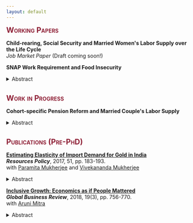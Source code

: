 ```yaml
---
layout: default
---
```


<!-- <span style=" color:ForestGreen; font-size:30px;">**Research**</span> -->

<!--
You can also find my articles on my Google Scholar profile. 
### Working Paper -->
<span style="color: #8F2137; font-size:20px; font-variant: small-caps;">**Working Papers**</span>

**Child-rearing, Social Security and Married Women's Labor Supply over the Life Cycle** <br>
*Job Market Paper* (Draft coming soon!) <br>

**SNAP Work Requirement and Food Insecurity**

<details>
  <summary>Abstract</summary>
  <p style="color:rgb(44, 62, 80)" align="justify"> 
In this paper, I examine the effect of Supplemental Nutrition Assistance Program
			(SNAP) work requirement reinstatement on food insecurity outcomes of able-bodied
			adults without dependents (ABAWDs). The policy restricts SNAP benefits of ABAWDs
			to 3 months in a 36 months period if they are not working or participating in any work
			program for at least 20 hours a week. In the aftermath of 2008 recession, the American 
			Recovery and Reinvestment Act of 2009 waived work requirements nationwide, and
			many states reimplemented the work rule at different times beginning in 2011. I employ
			a difference-in-differences approach utilizing this cross-state variation in reimplementation 
			of the policy. Using rich information on food affordability and food intake behavior
			from the Food Security Supplement of the Current Population Survey (CPS-FSS), I
			find that promoting work for food assistance improved overall food security status of
			ABAWDs by reducing disruptions in food intake, anxiety over food affordability and
			dependency on emergency food receipt. Subsample analyses indicate that effects are
			stronger for never married and less educated ABAWDs.
    </p>
</details>

<br>

<!-- ### Work in Progress -->
<span style="color: #8F2137; font-size:20px; font-variant: small-caps;">**Work in Progress**</span>

**Cohort-specific Pension Reform and Married Couple's Labor Supply**

<details>
  <summary>Abstract</summary>
  <p style="color:rgb(44, 62, 80)" align="justify">
	Retirement decisions of married couples are often jointly planned. In this paper, I study how retirement behavior of married couples 
	respond to cohort-specific Social Security policy reform that introduced actuarial deductions for early retirement in combination with 
	an increase in the Full Retirement Age (FRA), that is the age from which an individual may claim a non-reduced Social Security retirement 
	benefit. I develop a rich dynamic structural model of older married couples’ savings, labor force participation and Social Security benefit 
	claim decisions over the lifecycle, and explore how the policy reform affect financial incentive of married couples’ retirement timing decisions. 
	I calibrate the model using Method of Simulated Moments applied to the data from the Health and Retirement Study (HRS), and simulate life-cycle 
	behavior of married couples under the specific benefit regime they face. I use the estimated model to perform a policy experiment to simulate 
	couples’ labor supply behavior if the reform increases FRA of men but keeps FRA of women unchanged at the pre-reform level.  
  </p>
</details>

<br>

<!-- ### Publication (Pre-PhD) -->
<span style="color: #8F2137; font-size:20px; font-variant: small-caps;">**Publications (Pre-PhD)**</span>

<!-- Gold import elasticity paper -->
**[Estimating Elasticity of Import Demand for Gold in India](https://www.sciencedirect.com/science/article/abs/pii/S0301420716302410?via%3Dihub)**    <br>
***Resources Policy***, 2017, 51, pp. 183-193.  <br>
with [Paramita Mukherjee](https://scholar.google.com/citations?user=yRGxyWkAAAAJ&hl=en) and [Vivekananda Mukherjee](https://scholar.google.com/citations?user=_TjZF80AAAAJ&hl=en) 
	
<details>
  <summary>Abstract</summary>
  <p style="color:rgb(44, 62, 80)" align="justify">
  In India, rising demand for gold had an adverse impact on the country's current account balance and the attempts to curb gold import demand often failed 
	in the recent past. In this paper, we empirically investigate the reasons of such failures by analyzing the possibility of habit formation and 
	inventory adjustment effects in determining the dynamics of gold import demand in India. Using three dynamic demand models based on distributed 
	lag specifications, we estimate the price and income elasticities of different forms of physical gold imports, viz. non-monetary powder 
	form of gold, other non-monetary semi-manufactured forms of gold and other non-monetary unwrought forms of gold. Based on monthly gold 
	import data, we find that Indian consumers care about variation in gold prices, silver prices, gold import expenditures and long-term bond yield in 
	the short-run, but in the longer horizon they exhibit demand persistence. Different sensitivity of different forms of gold import suggest that 
	an aggregate demand analysis fails to capture the non-symmetric mechanisms operating on different components of gold import demand in India.  
  </p>
</details>

<!-- Inclusive Growth Index Paper -->
**[Inclusive Growth: Economics as if People Mattered](https://doi.org/10.1177/0972150917713840)** <br>
***Global Business Review***, 2018, 19(3), pp. 756-770. <br>
with [Aruni Mitra](https://arunimitra.com/)

<details>
  <summary>Abstract</summary>
  <p style="color:rgb(44, 62, 80)" align="justify">
	In this study, we provide a holistic working definition of inclusive growth unlike previous definitions that come under the shadow 
	of pro-poor growth or inequality reduction. We measure inclusive growth through a newly proposed index, named as the Inclusive Growth 
	Index (IGI), based on 24 developmental indicator variables (categorized into expansion, sustainability, equity in access, and efficiency 
	of economic activities and institutions) as its components. We have employed two kinds of weighting schemes in constructing the index: 
	an ad hoc weighting scheme and a weighting scheme based on principal component analysis (PCA), performed differently on variables under 
	each dimension. We calculated IGI for 16 Asian countries and we ranked the countries according to their respective inclusive growth achievements.
	Through a comparison of IGI values with the Human Development Index (HDI) values, our findings give insight to the fact that how HDI values can 
	be misleading in measuring development performance of a country and how IGI is able to identify income based as well as non-income based 
	aspects of well-being.
  </p>
</details>





<br><br>
